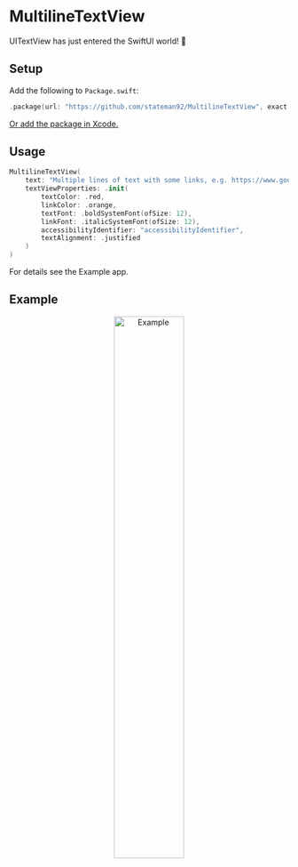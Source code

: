 # MultilineTextView
UITextView has just entered the SwiftUI world! 👀

## Setup

Add the following to `Package.swift`:

```swift
.package(url: "https://github.com/stateman92/MultilineTextView", exact: .init(0, 0, 6))
```

[Or add the package in Xcode.](https://developer.apple.com/documentation/xcode/adding-package-dependencies-to-your-app)

## Usage

```swift
MultilineTextView(
    text: "Multiple lines of text with some links, e.g. https://www.google.com, which should be broken into multiple lines at the end of the screen. I just add some more words to make sure that even on larger devices that can be tested too. And here is another link https://www.facebook.com too",
    textViewProperties: .init(
        textColor: .red,
        linkColor: .orange,
        textFont: .boldSystemFont(ofSize: 12),
        linkFont: .italicSystemFont(ofSize: 12),
        accessibilityIdentifier: "accessibilityIdentifier",
        textAlignment: .justified
    )
)
```

For details see the Example app.

## Example

<p style="text-align:center;"><img src="https://github.com/stateman92/MultilineTextView/blob/main/Resources/screenshot.png?raw=true" width="50%" alt="Example"></p>
